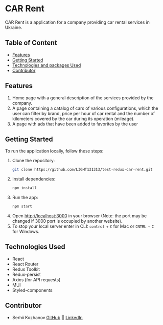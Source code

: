 # CAR Rent

CAR Rent is a application for a company providing car rental services in
Ukraine.

## Table of Content

- [Features](#features)
- [Getting Started](#getting-started)
- [Technologies and packages Used](#technologies-and-packages-used)
- [Contributor](#contributor)

## Features

1. Home page with a general description of the services provided by the company.
2. A page containing a catalog of cars of various configurations, which the user
   can filter by brand, price per hour of car rental and the number of
   kilometers covered by the car during its operation (mileage).
3. A page with ads that have been added to favorites by the user

## Getting Started

To run the application locally, follow these steps:

1. Clone the repository:
   ```bash
   git clone https://github.com/LIGHT131313/test-redux-car-rent.git
   ```
2. Install dependencies:
   ```bash
   npm install
   ```
3. Run the app:
   ```bash
   npm start
   ```
4. Open [http://localhost:3000](http://localhost:3000) in your browser (Note:
   the port may be changed if 3000 port is occupied by another website).
5. To stop your local server enter in CLI: `control` + `C` for Mac or `CNTRL` +
   `C` for Windows.

## Technologies Used

- React
- React Router
- Redux Toolkit
- Redux-persist
- Axios (for API requests)
- MUI
- Styled-components

## Contributor

- Serhii Kozhanov [GitHub](https://github.com/LIGHT131313) ||
  [LinkedIn](https://www.linkedin.com/in/serhii-kozhanov/)
